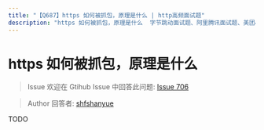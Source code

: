 ```yaml
---
title: "【Q687】https 如何被抓包，原理是什么 | http高频面试题"
description: "https 如何被抓包，原理是什么  字节跳动面试题、阿里腾讯面试题、美团小米面试题。"
---
```


# https 如何被抓包，原理是什么

> Issue
> 欢迎在 Gtihub Issue 中回答此问题: [Issue 706](https://github.com/shfshanyue/Daily-Question/issues/706)

> Author
> 回答者: [shfshanyue](https://github.com/shfshanyue)

TODO
